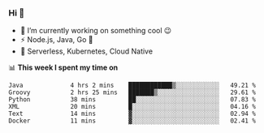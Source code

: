 ### Hi 👋

<!--
**nodejh/nodejh** is a ✨ _special_ ✨ repository because its `README.md` (this file) appears on your GitHub profile.

Here are some ideas to get you started:

- 🔭 I’m currently working on ...
- 🌱 I’m currently learning ...
- 👯 I’m looking to collaborate on ...
- 🤔 I’m looking for help with ...
- 💬 Ask me about ...
- 📫 How to reach me: ...
- 😄 Pronouns: ...
- ⚡ Fun fact: ...
-->

- 🔭 I’m currently working on something cool :wink:
- ⚡ Node.js, Java, Go :thought_balloon:
- 🤖 Serverless, Kubernetes, Cloud Native

📊 **This week I spent my time on**

<!--START_SECTION:waka-->

```text
Java             4 hrs 2 mins    ████████████▒░░░░░░░░░░░░   49.21 %
Groovy           2 hrs 25 mins   ███████▒░░░░░░░░░░░░░░░░░   29.61 %
Python           38 mins         ██░░░░░░░░░░░░░░░░░░░░░░░   07.83 %
XML              20 mins         █░░░░░░░░░░░░░░░░░░░░░░░░   04.16 %
Text             14 mins         ▓░░░░░░░░░░░░░░░░░░░░░░░░   02.94 %
Docker           11 mins         ▓░░░░░░░░░░░░░░░░░░░░░░░░   02.41 %
```

<!--END_SECTION:waka-->


<!--
:traffic_light: **Visitors**

![visitors](https://visitor-badge.glitch.me/badge?page_id=nodejh.nodejh)
-->
